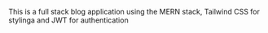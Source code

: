This is a full stack blog application using the MERN stack, Tailwind CSS for stylinga and JWT for authentication
